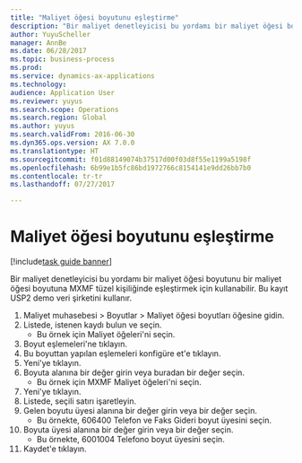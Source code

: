 ```yaml
--- 
title: "Maliyet öğesi boyutunu eşleştirme"
description: "Bir maliyet denetleyicisi bu yordamı bir maliyet öğesi boyutunu bir maliyet öğesi boyutuna MXMF tüzel kişiliğinde eşleştirmek için kullanabilir."
author: YuyuScheller
manager: AnnBe
ms.date: 06/28/2017
ms.topic: business-process
ms.prod: 
ms.service: dynamics-ax-applications
ms.technology: 
audience: Application User
ms.reviewer: yuyus
ms.search.scope: Operations
ms.search.region: Global
ms.author: yuyus
ms.search.validFrom: 2016-06-30
ms.dyn365.ops.version: AX 7.0.0
ms.translationtype: HT
ms.sourcegitcommit: f01d88149074b37517d00f03d8f55e1199a5198f
ms.openlocfilehash: 6b99e1b5fc86bd1972766c8154141e9dd26bb7b0
ms.contentlocale: tr-tr
ms.lasthandoff: 07/27/2017

---
```

# <a name="map-a-cost-element-dimension"></a>Maliyet öğesi boyutunu eşleştirme

[!include[task guide banner](../../includes/task-guide-banner.md)]

Bir maliyet denetleyicisi bu yordamı bir maliyet öğesi boyutunu bir maliyet öğesi boyutuna MXMF tüzel kişiliğinde eşleştirmek için kullanabilir. Bu kayıt USP2 demo veri şirketini kullanır.

1. Maliyet muhasebesi > Boyutlar > Maliyet öğesi boyutları öğesine gidin.
2. Listede, istenen kaydı bulun ve seçin.
    * Bu örnek için Maliyet öğeleri'ni seçin.  
3. Boyut eşlemeleri'ne tıklayın.
4. Bu boyuttan yapılan eşlemeleri konfigüre et'e tıklayın.
5. Yeni'ye tıklayın.
6. Boyuta alanına bir değer girin veya buradan bir değer seçin.
    * Bu örnek için MXMF Maliyet öğeleri'ni seçin.  
7. Yeni'ye tıklayın.
8. Listede, seçili satırı işaretleyin.
9. Gelen boyutu üyesi alanına bir değer girin veya bir değer seçin.
    * Bu örnekte, 606400 Telefon ve Faks Gideri boyut üyesini seçin.  
10. Boyuta üyesi alanına bir değer girin veya bir değer seçin.
    * Bu örnekte, 6001004 Telefono boyut üyesini seçin.  
11. Kaydet'e tıklayın.


